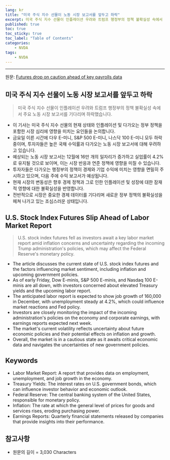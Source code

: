 ```yaml
---
lang: kr
title: "미국 주식 지수 선물이 노동 시장 보고서를 앞두고 하락"
excerpt: 미국 주식 지수 선물이 인플레이션 우려와 트럼프 행정부의 정책 불확실성 속에서 주요 노동 시장 보고서를 기다리며 하락했습니다.
published: true
toc: true
toc_sticky: true
toc_label: "Table of Contents"
categories:
    - NVDA
tags:
    - NVDA
---
```


---

  원문: [Futures drop on caution ahead of key payrolls data](https://www.investing.com/news/economy-news/futures-drop-on-caution-ahead-of-key-payrolls-data-3806184)

## 미국 주식 지수 선물이 노동 시장 보고서를 앞두고 하락

> 미국 주식 지수 선물이 인플레이션 우려와 트럼프 행정부의 정책 불확실성 속에서 주요 노동 시장 보고서를 기다리며 하락했습니다.


- 이 기사는 미국 주식 지수 선물의 현재 상태와 인플레이션 및 다가오는 정부 정책을 포함한 시장 심리에 영향을 미치는 요인들을 논의합니다.
- 금요일 이른 시간에 다우 E-미니, S&P 500 E-미니, 나스닥 100 E-미니 모두 하락 중이며, 투자자들은 높은 국채 수익률과 다가오는 노동 시장 보고서에 대해 우려하고 있습니다.
- 예상되는 노동 시장 보고서는 12월에 16만 개의 일자리가 증가하고 실업률이 4.2%로 유지될 것으로 보이며, 이는 시장 반응과 연준 정책에 영향을 미칠 수 있습니다.
- 투자자들은 다가오는 행정부의 정책이 경제와 기업 수익에 미치는 영향을 면밀히 주시하고 있으며, 다음 주에 수익 보고서가 예상됩니다.
- 현재 시장의 변동성은 향후 경제 정책과 그로 인한 인플레이션 및 성장에 대한 잠재적 영향에 대한 불확실성을 반영합니다.
- 전반적으로 시장은 중요한 경제 데이터를 기다리며 새로운 정부 정책의 불확실성을 헤쳐 나가고 있는 조심스러운 상태입니다.

## U.S. Stock Index Futures Slip Ahead of Labor Market Report

> U.S. stock index futures fell as investors await a key labor market report amid inflation concerns and uncertainty regarding the incoming Trump administration's policies, which may affect the Federal Reserve's monetary policy.


- The article discusses the current state of U.S. stock index futures and the factors influencing market sentiment, including inflation and upcoming government policies.
- As of early Friday, Dow E-minis, S&P 500 E-minis, and Nasdaq 100 E-minis are all down, with investors concerned about elevated Treasury yields and the upcoming labor report.
- The anticipated labor report is expected to show job growth of 160,000 in December, with unemployment steady at 4.2%, which could influence market reactions and Fed policy.
- Investors are closely monitoring the impact of the incoming administration's policies on the economy and corporate earnings, with earnings reports expected next week.
- The market's current volatility reflects uncertainty about future economic policies and their potential effects on inflation and growth.
- Overall, the market is in a cautious state as it awaits critical economic data and navigates the uncertainties of new government policies.

## Keywords

- Labor Market Report: A report that provides data on employment, unemployment, and job growth in the economy.
- Treasury Yields: The interest rates on U.S. government bonds, which can influence investor behavior and economic outlook.
- Federal Reserve: The central banking system of the United States, responsible for monetary policy.
- Inflation: The rate at which the general level of prices for goods and services rises, eroding purchasing power.
- Earnings Reports: Quarterly financial statements released by companies that provide insights into their performance.

## 참고사항

- 원문의 길이 = 3,030 Characters

